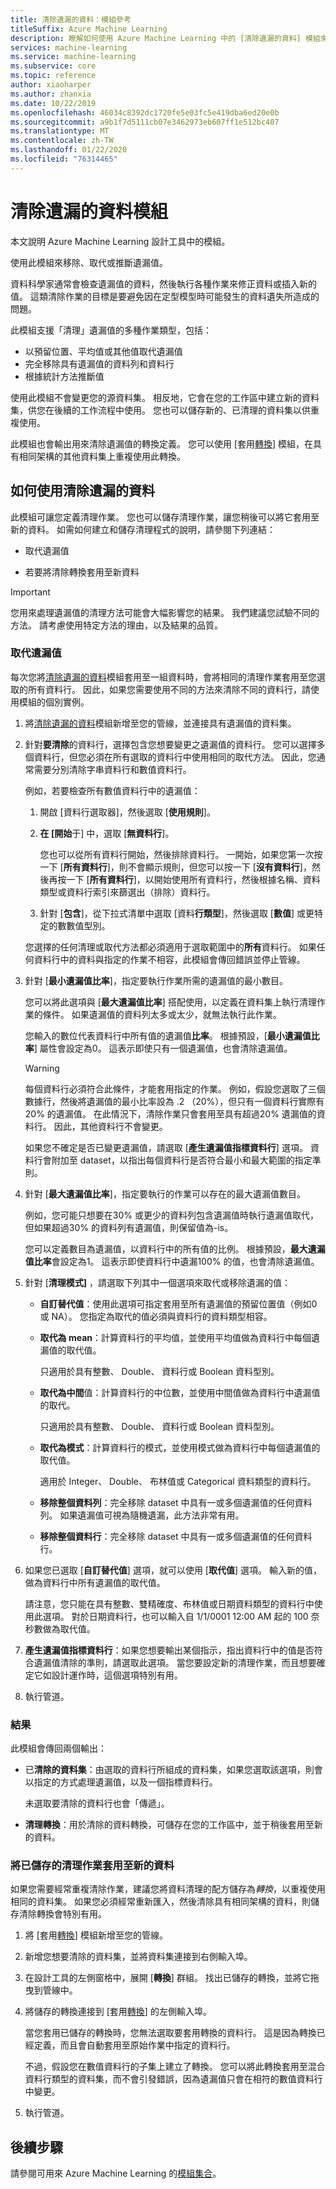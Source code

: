 ```yaml
---
title: 清除遺漏的資料：模組參考
titleSuffix: Azure Machine Learning
description: 瞭解如何使用 Azure Machine Learning 中的 [清除遺漏的資料] 模組來移除、取代或推斷遺漏值。
services: machine-learning
ms.service: machine-learning
ms.subservice: core
ms.topic: reference
author: xiaoharper
ms.author: zhanxia
ms.date: 10/22/2019
ms.openlocfilehash: 46034c8392dc1720fe5e03fc5e419dba6ed20e0b
ms.sourcegitcommit: a9b1f7d5111cb07e3462973eb607ff1e512bc407
ms.translationtype: MT
ms.contentlocale: zh-TW
ms.lasthandoff: 01/22/2020
ms.locfileid: "76314465"
---
```

# <a name="clean-missing-data-module"></a>清除遺漏的資料模組

本文說明 Azure Machine Learning 設計工具中的模組。

使用此模組來移除、取代或推斷遺漏值。 

資料科學家通常會檢查遺漏值的資料，然後執行各種作業來修正資料或插入新的值。 這類清除作業的目標是要避免因在定型模型時可能發生的資料遺失所造成的問題。 

此模組支援「清理」遺漏值的多種作業類型，包括：

+ 以預留位置、平均值或其他值取代遺漏值
+ 完全移除具有遺漏值的資料列和資料行
+ 根據統計方法推斷值


使用此模組不會變更您的源資料集。 相反地，它會在您的工作區中建立新的資料集，供您在後續的工作流程中使用。 您也可以儲存新的、已清理的資料集以供重複使用。

此模組也會輸出用來清除遺漏值的轉換定義。 您可以使用 [套用[轉換](./apply-transformation.md)] 模組，在具有相同架構的其他資料集上重複使用此轉換。  

## <a name="how-to-use-clean-missing-data"></a>如何使用清除遺漏的資料

此模組可讓您定義清理作業。 您也可以儲存清理作業，讓您稍後可以將它套用至新的資料。 如需如何建立和儲存清理程式的說明，請參閱下列連結： 
 
+ 取代遺漏值
  
+ 若要將清除轉換套用至新資料
 
> [!IMPORTANT]
> 您用來處理遺漏值的清理方法可能會大幅影響您的結果。 我們建議您試驗不同的方法。 請考慮使用特定方法的理由，以及結果的品質。

### <a name="replace-missing-values"></a>取代遺漏值  

每次您將[清除遺漏的資料](./clean-missing-data.md)模組套用至一組資料時，會將相同的清理作業套用至您選取的所有資料行。 因此，如果您需要使用不同的方法來清除不同的資料行，請使用模組的個別實例。

1.  將[清除遺漏的資料](./clean-missing-data.md)模組新增至您的管線，並連接具有遺漏值的資料集。  
  
2.  針對**要清除**的資料行，選擇包含您想要變更之遺漏值的資料行。 您可以選擇多個資料行，但您必須在所有選取的資料行中使用相同的取代方法。 因此，您通常需要分別清除字串資料行和數值資料行。

    例如，若要檢查所有數值資料行中的遺漏值：

    1. 開啟 [資料行選取器]，然後選取 [**使用規則**]。
    2. **在 [開始**于] 中，選取 [**無資料行**]。

        您也可以從所有資料行開始，然後排除資料行。 一開始，如果您第一次按一下 [**所有資料行**]，則不會顯示規則，但您可以按一下 [**沒有資料行**]，然後再按一下 [**所有資料行**]，以開始使用所有資料行，然後根據名稱、資料類型或資料行索引來篩選出（排除）資料行。

    3. 針對 [**包含**]，從下拉式清單中選取 [資料**行類型**]，然後選取 [**數值**] 或更特定的數數值型別。 
  
    您選擇的任何清理或取代方法都必須適用于選取範圍中的**所有**資料行。 如果任何資料行中的資料與指定的作業不相容，此模組會傳回錯誤並停止管線。
  
3.  針對 [**最小遺漏值比率**]，指定要執行作業所需的遺漏值的最小數目。  
  
    您可以將此選項與 [**最大遺漏值比率**] 搭配使用，以定義在資料集上執行清理作業的條件。 如果遺漏值的資料列太多或太少，就無法執行此作業。 
  
    您輸入的數位代表資料行中所有值的遺漏值**比率**。 根據預設，[**最小遺漏值比率**] 屬性會設定為0。 這表示即使只有一個遺漏值，也會清除遺漏值。 

    > [!WARNING]
    > 每個資料行必須符合此條件，才能套用指定的作業。 例如，假設您選取了三個數據行，然後將遺漏值的最小比率設為 .2 （20%），但只有一個資料行實際有20% 的遺漏值。 在此情況下，清除作業只會套用至具有超過20% 遺漏值的資料行。 因此，其他資料行不會變更。
    > 
    > 如果您不確定是否已變更遺漏值，請選取 [**產生遺漏值指標資料行**] 選項。 資料行會附加至 dataset，以指出每個資料行是否符合最小和最大範圍的指定準則。  
  
4. 針對 [**最大遺漏值比率**]，指定要執行的作業可以存在的最大遺漏值數目。   
  
    例如，您可能只想要在30% 或更少的資料列包含遺漏值時執行遺漏值取代，但如果超過30% 的資料列有遺漏值，則保留值為-is。  
  
    您可以定義數目為遺漏值，以資料行中的所有值的比例。 根據預設，**最大遺漏值比率**會設定為1。 這表示即使資料行中遺漏100% 的值，也會清除遺漏值。  
  
   
  
5. 針對 [**清理模式]** ，請選取下列其中一個選項來取代或移除遺漏的值：  
  
  
    + **自訂替代值**：使用此選項可指定套用至所有遺漏值的預留位置值（例如0或 NA）。 您指定為取代的值必須與資料行的資料類型相容。
  
    + **取代為 mean**：計算資料行的平均值，並使用平均值做為資料行中每個遺漏值的取代值。  
  
        只適用於具有整數、 Double、 資料行或 Boolean 資料型別。  
  
    + **取代為中間**值：計算資料行的中位數，並使用中間值做為資料行中遺漏值的取代。  
  
        只適用於具有整數、 Double、 資料行或 Boolean 資料型別。 
  
    + **取代為模式**：計算資料行的模式，並使用模式做為資料行中每個遺漏值的取代值。  
  
        適用於 Integer、 Double、 布林值或 Categorical 資料類型的資料行。 
  
    + **移除整個資料列**：完全移除 dataset 中具有一或多個遺漏值的任何資料列。 如果遺漏值可視為隨機遺漏，此方法非常有用。  
  
    + **移除整個資料行**：完全移除 dataset 中具有一或多個遺漏值的任何資料行。  
  
    
  
6. 如果您已選取 [**自訂替代值**] 選項，就可以使用 [**取代值**] 選項。 輸入新的值，做為資料行中所有遺漏值的取代值。  
  
    請注意，您只能在具有整數、雙精確度、布林值或日期資料類型的資料行中使用此選項。 對於日期資料行，也可以輸入自 1/1/0001 12:00 AM 起的 100 奈秒數做為取代值。  
  
7. **產生遺漏值指標資料行**：如果您想要輸出某個指示，指出資料行中的值是否符合遺漏值清除的準則，請選取此選項。 當您要設定新的清理作業，而且想要確定它如設計運作時，這個選項特別有用。
  
8. 執行管道。

### <a name="results"></a>結果

此模組會傳回兩個輸出：  

-   已**清除的資料集**：由選取的資料行所組成的資料集，如果您選取該選項，則會以指定的方式處理遺漏值，以及一個指標資料行。  

    未選取要清除的資料行也會「傳遞」。  
  
-  **清理轉換**：用於清除的資料轉換，可儲存在您的工作區中，並于稍後套用至新的資料。

### <a name="apply-a-saved-cleaning-operation-to-new-data"></a>將已儲存的清理作業套用至新的資料  

如果您需要經常重複清除作業，建議您將資料清理的配方儲存為*轉換*，以重複使用相同的資料集。 如果您必須經常重新匯入，然後清除具有相同架構的資料，則儲存清除轉換會特別有用。  
      
1.  將 [套用[轉換](./apply-transformation.md)] 模組新增至您的管線。  
  
2.  新增您想要清除的資料集，並將資料集連接到右側輸入埠。  
  
3.  在設計工具的左側窗格中，展開 [**轉換**] 群組。 找出已儲存的轉換，並將它拖曳到管線中。  

4.  將儲存的轉換連接到 [套用[轉換](./apply-transformation.md)] 的左側輸入埠。 

    當您套用已儲存的轉換時，您無法選取要套用轉換的資料行。 這是因為轉換已經定義，而且會自動套用至原始作業中指定的資料行。

    不過，假設您在數值資料行的子集上建立了轉換。 您可以將此轉換套用至混合資料行類型的資料集，而不會引發錯誤，因為遺漏值只會在相符的數值資料行中變更。

6.  執行管道。  

## <a name="next-steps"></a>後續步驟

請參閱可用來 Azure Machine Learning 的[模組集合](module-reference.md)。 